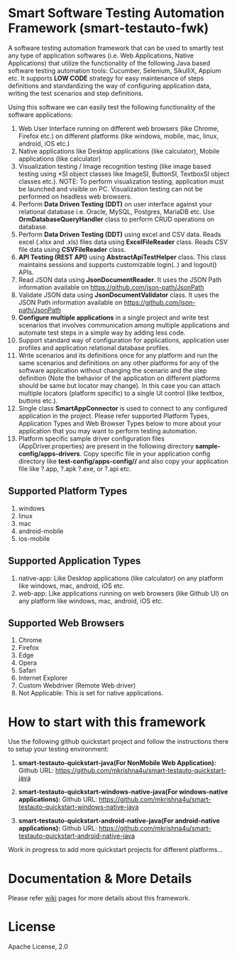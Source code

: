 # Smart Software Testing Automation Framework (smart-testauto-fwk)

A software testing automation framework that can be used to smartly test any type of application softwares (i.e. Web Applications, Native Applications) that utilize the functionality of the following Java based software testing automation tools: Cucumber, Selenium, SikulliX, Appium etc. It supports **LOW CODE** strategy for easy maintenance of steps definitions and standardizing the way of configuring application data, writing the test scenarios and step definitions.

Using this software we can easily test the following functionality of the software applications:

1.  Web User Interface running on different web browsers (like Chrome, Firefox etc.) on different platforms (like windows, mobile, mac, linux, android, iOS etc.)
2.  Native applications like Desktop applications (like calculator), Mobile applications (like calculator)
3.  Visualization testing / Image recognition testing (like image based testing using *SI object classes like ImageSI, ButtonSI, TextboxSI object classes etc.). NOTE: To perform visualization testing, application must be launched and visible on PC. Visualization testing can not be performed on headless web browsers.
4.  Perform **Data Driven Testing (DDT)** on user interface against your relational database i.e. Oracle, MySQL, Postgres, MariaDB etc. Use **OrmDatabaseQueryHandler** class to perform CRUD operations on database.
5.  Perform **Data Driven Testing (DDT)** using excel and CSV data. Reads excel (.xlsx and .xls) files data using **ExcelFileReader** class. Reads CSV file data using **CSVFileReader** class.
6.  **API Testing (REST API)** using **AbstractApiTestHelper** class. This class maintains sessions and supports customizable login(..) and logout() APIs.
7.  Read JSON data using **JsonDocumentReader**. It uses the JSON Path information available on https://github.com/json-path/JsonPath
8. Validate JSON data using **JsonDocumentValidator** class. It uses the JSON Path information available on https://github.com/json-path/JsonPath
9. **Configure multiple applications** in a single project and write test scenarios that involves communication among multiple applications and automate test steps in a simple way by adding less code.
10. Support standard way of configuration for applications, application user profiles and application relational database profiles.
11. Write scenarios and its definitions once for any platform and run the same scenarios and definitions on any other platforms for any of the software application without changing the scenario and the step definition (Note the behavior of the application on different platforms should be same but locator may change). In this case you can attach multiple locators (platform specific) to a single UI control (like textbox, buttons etc.).
12. Single class **SmartAppConnector** is used to connect to any configured application in the project. Please refer supported Platform Types, Application Types and Web Browser Types below to more about your application that you may want to perform testing automation.
13. Platform specific sample driver configuration files (AppDriver.properties) are present in the following directory **sample-config/apps-drivers**. Copy specific file in your application config directory like **test-config/apps-config/<app-name>/** and also copy your application file like ?.app, ?.apk ?.exe, or ?.api etc.

## Supported Platform Types
1. windows
2. linux
3. mac
4. android-mobile
5. ios-mobile

## Supported Application Types
1. native-app: Like Desktop applications (like calculator) on any platform like windows, mac, android, iOS etc.
2. web-app: Like applications running on web browsers (like Github UI) on any platform like windows, mac, android, iOS etc.

## Supported Web Browsers
1.  Chrome
2.  Firefox
3.  Edge
4.  Opera
5.  Safari
6.  Internet Explorer
7.  Custom Webdriver (Remote Web driver)
8.  Not Applicable: This is set for native applications.

# How to start with this framework
Use the following github quickstart project and follow the instructions there to setup your testing environment:
1. **smart-testauto-quickstart-java(For NonMobile Web Application):** Github URL: <https://github.com/mkrishna4u/smart-testauto-quickstart-java>

2. **smart-testauto-quickstart-windows-native-java(For windows-native applications):** Github URL: <https://github.com/mkrishna4u/smart-testauto-quickstart-windows-native-java>

3. **smart-testauto-quickstart-android-native-java(For android-native applications):** Github URL: <https://github.com/mkrishna4u/smart-testauto-quickstart-android-native-java>

Work in progress to add more quickstart projects for different platforms...

# Documentation & More Details
Please refer <a href="https://github.com/mkrishna4u/smart-testauto-framework/wiki">wiki</a> pages for more details about this framework.

# License
Apache License, 2.0
